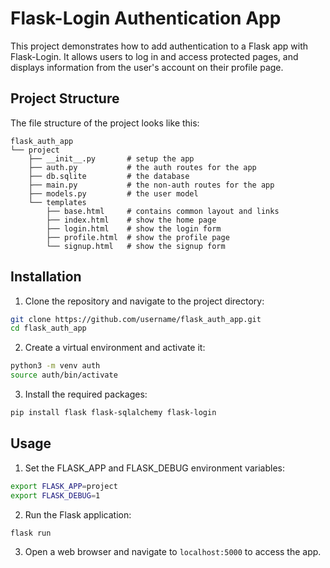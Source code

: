 # Flask-Login Authentication App

This project demonstrates how to add authentication to a Flask app with Flask-Login. It allows users to log in and access protected pages, and displays information from the user's account on their profile page.

## Project Structure

The file structure of the project looks like this:

```
flask_auth_app
└── project
    ├── __init__.py       # setup the app
    ├── auth.py           # the auth routes for the app
    ├── db.sqlite         # the database
    ├── main.py           # the non-auth routes for the app
    ├── models.py         # the user model
    └── templates
        ├── base.html     # contains common layout and links
        ├── index.html    # show the home page
        ├── login.html    # show the login form
        ├── profile.html  # show the profile page
        └── signup.html   # show the signup form
```

## Installation

1. Clone the repository and navigate to the project directory:

```bash
git clone https://github.com/username/flask_auth_app.git
cd flask_auth_app
```

2. Create a virtual environment and activate it:

```bash
python3 -m venv auth
source auth/bin/activate
```

3. Install the required packages:

```bash
pip install flask flask-sqlalchemy flask-login
```

## Usage

1. Set the FLASK_APP and FLASK_DEBUG environment variables:

```bash
export FLASK_APP=project
export FLASK_DEBUG=1
```

2. Run the Flask application:

```bash
flask run
```

3. Open a web browser and navigate to `localhost:5000` to access the app.

